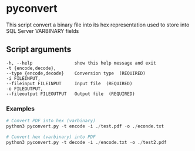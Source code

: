 # pyconvert
This script convert a binary file into its hex representation used to store into SQL Server VARBINARY fields

## Script arguments
```
-h, --help                show this help message and exit
-t {encode,decode}, 
--type {encode,decode}    Conversion type  (REQUIRED)
-i FILEINPUT, 
--fileinput FILEINPUT     Input file  (REQUIRED)
-o FILEOUTPUT, 
--fileoutput FILEOUTPUT   Output file  (REQUIRED)
```

### Examples
```python
# Convert PDF into hex (varbinary)
python3 pyconvert.py -t encode -i ./test.pdf -o ./econde.txt

# Convert hex (varbinary) into PDF
python3 pyconvert.py -t decode -i ./encode.txt -o ./test2.pdf
```